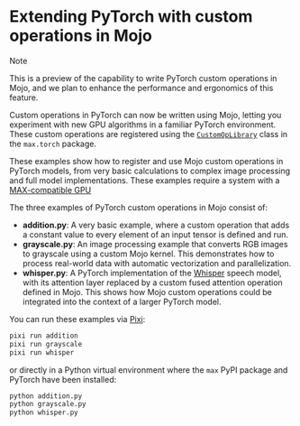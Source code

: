 # Extending PyTorch with custom operations in Mojo

> [!NOTE]
> This is a preview of the capability to write PyTorch custom operations in
> Mojo, and we plan to enhance the performance and ergonomics of this feature.

Custom operations in PyTorch can now be written using Mojo, letting you
experiment with new GPU algorithms in a familiar PyTorch environment. These
custom operations are registered using the
[`CustomOpLibrary`](https://docs.modular.com/max/api/python/torch/#max.torch.CustomOpLibrary)
class in the `max.torch` package.

These examples show how to register and use Mojo custom operations in PyTorch
models, from very basic calculations to complex image processing and full model
implementations. These examples require a system with a [MAX-compatible
GPU](https://docs.modular.com/max/faq/#gpu-requirements)

The three examples of PyTorch custom operations in Mojo consist of:

- **addition.py**: A very basic example, where a custom operation that adds a
  constant value to every element of an input tensor is defined and run.
- **grayscale.py**: An image processing example that converts RGB images to
  grayscale using a custom Mojo kernel. This demonstrates how to process
  real-world data with automatic vectorization and parallelization.
- **whisper.py**: A PyTorch implementation of the
  [Whisper](https://huggingface.co/docs/transformers/en/model_doc/whisper)
  speech model, with its attention layer replaced by a custom fused attention
  operation defined in Mojo. This shows how Mojo custom operations could be
  integrated into the context of a larger PyTorch model.

You can run these examples via [Pixi](https://pixi.sh):

```sh
pixi run addition
pixi run grayscale
pixi run whisper
```

or directly in a Python virtual environment where the `max` PyPI package and
PyTorch have been installed:

```sh
python addition.py
python grayscale.py
python whisper.py
```

